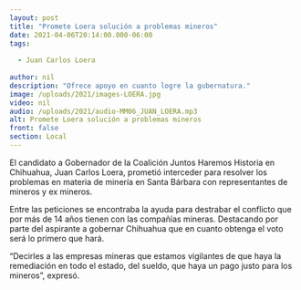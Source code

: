 ```yaml
---
layout: post
title: "Promete Loera solución a problemas mineros"
date: 2021-04-06T20:14:00.000-06:00
tags:
  
  - Juan Carlos Loera
  
author: nil
description: "Ofrece apoyo en cuanto logre la gubernatura."
image: /uploads/2021/images-LOERA.jpg
video: nil
audio: /uploads/2021/audio-MM06_JUAN_LOERA.mp3
alt: Promete Loera solución a problemas mineros
front: false
section: Local
---
```


El candidato a Gobernador de la Coalición Juntos Haremos Historia en Chihuahua, Juan Carlos Loera, prometió interceder para resolver los problemas en materia de minería en Santa Bárbara con representantes de mineros y ex mineros.

Entre las peticiones se encontraba la ayuda para destrabar el conflicto que por más de 14 años tienen con las compañías mineras. Destacando por parte del aspirante a gobernar Chihuahua que en cuanto obtenga el voto será lo primero que hará.

“Decirles a las empresas mineras que estamos vigilantes de que haya la remediación en todo el estado, del sueldo, que haya un pago justo para los mineros”, expresó.
